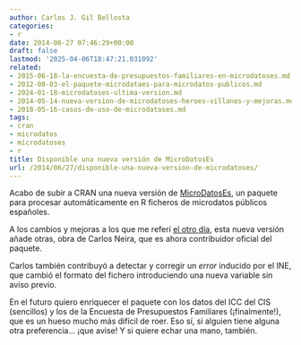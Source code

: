 ```yaml
---
author: Carlos J. Gil Bellosta
categories:
- r
date: 2014-06-27 07:46:29+00:00
draft: false
lastmod: '2025-04-06T18:47:21.031092'
related:
- 2015-06-18-la-encuesta-de-presupuestos-familiares-en-microdatoses.md
- 2012-08-03-el-paquete-microdataes-para-microdatos-publicos.md
- 2024-01-18-microdatoses-ultima-version.md
- 2014-05-14-nueva-version-de-microdatoses-heroes-villanos-y-mejoras.md
- 2018-05-16-casos-de-uso-de-microdatoses.md
tags:
- cran
- microdatos
- microdatoses
- r
title: Disponible una nueva versión de MicroDatosEs
url: /2014/06/27/disponible-una-nueva-version-de-microdatoses/
---
```


Acabo de subir a CRAN una nueva versión de [MicroDatosEs](http://cran.r-project.org/web/packages/MicroDatosEs/index.html), un paquete para procesar automáticamente en R ficheros de microdatos públicos españoles.

A los cambios y mejoras a los que me referí [el otro día](https://datanalytics.com/2014/05/14/nueva-version-de-microdatoses-heroes-villanos-y-mejoras/), esta nueva versión añade otras, obra de Carlos Neira, que es ahora contribuidor oficial del paquete.

Carlos también contribuyó a detectar y corregir un _error_ inducido por el INE, que cambió el formato del fichero introduciendo una nueva variable sin aviso previo.

En el futuro quiero enriquecer el paquete con los datos del ICC del CIS (sencillos) y los de la Encuesta de Presupuestos Familiares (¡finalmente!), que es un hueso mucho más difícil de roer. Eso sí, si alguien tiene alguna otra preferencia... ¡que avise! Y si quiere echar una mano, también.